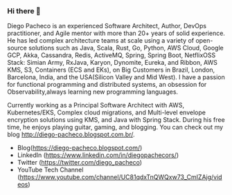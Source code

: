 ### Hi there 👋

<!--
**diegopacheco/diegopacheco** is a ✨ _special_ ✨ repository because its `README.md` (this file) appears on your GitHub profile.

Here are some ideas to get you started:

- 🔭 I’m currently working on ...
- 🌱 I’m currently learning ...
- 👯 I’m looking to collaborate on ...
- 🤔 I’m looking for help with ...
- 💬 Ask me about ...
- 📫 How to reach me: ...
- 😄 Pronouns: ...
- ⚡ Fun fact: ...
-->

Diego Pacheco is an experienced Software Architect, Author, DevOps practitioner, and Agile mentor with more than 20+ years of solid experience. He has led complex architecture teams at scale using a variety of open-source solutions such as Java, Scala, Rust, Go, Python, AWS Cloud, Google GCP, Akka, Cassandra, Redis, ActiveMQ, Spring, Spring Boot, NetflixOSS Stack: Simian Army, RxJava, Karyon, Dynomite, Eureka, and Ribbon, AWS KMS, S3, Containers (ECS and EKs), on Big Customers in Brazil, London, Barcelona, India, and the USA(Silicon Valley and Mid West). I have a passion for functional programming and distributed systems, an obsession for Observability,always learning new programming languages. 

Currently working as a Principal Software Architect with AWS, Kubernetes/EKS, Complex cloud migrations, and Multi-level envelope encryption solutions using KMS, and Java with Spring Stack. During his free time, he enjoys playing guitar, gaming, and blogging. You can check out my blog http://diego-pacheco.blogspot.com.br/.
* Blog(<https://diego-pacheco.blogspot.com/>)
* LinkedIn (<https://www.linkedin.com/in/diegopachecors/>)
* Twitter (<https://twitter.com/diego_pacheco>)
* YouTube Tech Channel (<https://www.youtube.com/channel/UC81qdxTnQWQxw73_CmIZAjg/videos>)
